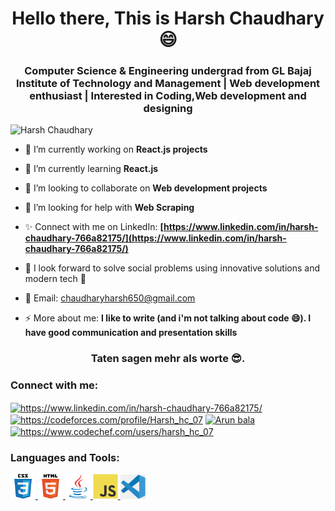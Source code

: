 
<h1 align="center">Hello there, This is Harsh Chaudhary 😄</h1>
<h3 align="center">Computer Science & Engineering undergrad from GL Bajaj Institute of Technology and Management | Web development enthusiast | Interested in           Coding,Web development and designing</h3>

<p align="left"> <img src="https://komarev.com/ghpvc/?username=ARUNBALACHOCKALINGAM&label=Profile%20views&color=0e75b6&style=flat" alt="Harsh Chaudhary" /> </p>

- 🔭 I’m currently working on **React.js projects**

- 🌱 I’m currently learning **React.js**

- 💫 I’m looking to collaborate on **Web development projects**

- 🤝 I’m looking for help with **Web Scraping**

- ✨ Connect with me on LinkedIn: **[https://www.linkedin.com/in/harsh-chaudhary-766a82175/](https://www.linkedin.com/in/harsh-chaudhary-766a82175/)**

- 📝 I look forward to solve social problems using innovative solutions and modern tech 💫

- 🔸 Email: chaudharyharsh650@gmail.com

- ⚡ More about me:  **I like to write (and i'm not talking about code 😄). I have good communication and presentation skills**

<h3 align="center">Taten sagen mehr als worte 😎.</h3> 


<h3 align="left">Connect with me:</h3>
<p align="left">
<a href="https://www.linkedin.com/in/harsh-chaudhary-766a82175/" target="blank"><img align="center" src="https://cdn.jsdelivr.net/npm/simple-icons@3.0.1/icons/linkedin.svg" alt="https://www.linkedin.com/in/harsh-chaudhary-766a82175/" height="30" width="40" /></a>
<a href="https://codeforces.com/profile/Harsh_hc_07" target="blank"><img align="center" src="https://cdn.jsdelivr.net/npm/simple-icons@3.0.1/icons/codeforces.svg" alt="https://codeforces.com/profile/Harsh_hc_07" height="30" width="40" /></a>
<a href="https://www.instagram.com/its_harsh_hc/" target="blank"><img align="center" src="https://cdn.jsdelivr.net/npm/simple-icons@3.0.1/icons/instagram.svg" alt="Arun bala" height="30" width="40" /></a>
<a href="https://www.codechef.com/users/harsh_hc_07" target="blank"><img align="center" src="https://cdn.jsdelivr.net/npm/simple-icons@3.0.1/icons/codechef.svg" alt="https://www.codechef.com/users/harsh_hc_07" height="30" width="40" /></a>
</p>

<h3 align="left">Languages and Tools:</h3>
<p align="left"><a href="https://www.w3schools.com/css/" target="_blank"> <img src="https://raw.githubusercontent.com/devicons/devicon/master/icons/css3/css3-original-wordmark.svg" alt="css3" width="40" height="40"/> </a> <a href="https://www.w3.org/html/" target="_blank"> <img src="https://raw.githubusercontent.com/devicons/devicon/master/icons/html5/html5-original-wordmark.svg" alt="html5" width="40" height="40"/> </a> <a href="https://www.java.com" target="_blank"> <img src="https://raw.githubusercontent.com/devicons/devicon/master/icons/java/java-original.svg" alt="java" width="40" height="40"/> </a>  <a href="https://developer.mozilla.org/en-US/docs/Web/JavaScript" target="_blank">  <img src="https://raw.githubusercontent.com/devicons/devicon/master/icons/javascript/javascript-original.svg" alt="javascript" width="40" height="40"/> </a> 
   <a href="https://code.visualstudio.com/"><img src="https://github.com/ARUNBALACHOCKALINGAM/ARUNBALACHOCKALINGAM/blob/main/Vscode.PNG" width=40></a>


